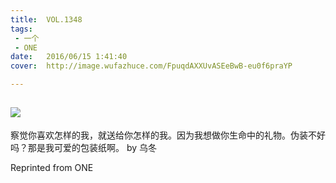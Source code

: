 ```yaml
---
title:	VOL.1348
tags:
 - 一个
 - ONE
date:	2016/06/15 1:41:40
cover:	http://image.wufazhuce.com/FpuqdAXXUvASEeBwB-eu0f6praYP

---
```

![](http://image.wufazhuce.com/FpuqdAXXUvASEeBwB-eu0f6praYP)
---

察觉你喜欢怎样的我，就送给你怎样的我。因为我想做你生命中的礼物。伪装不好吗？那是我可爱的包装纸啊。 by 乌冬
 
Reprinted from ONE
